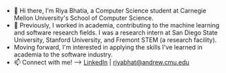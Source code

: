 - 👋 Hi there, I’m Riya Bhatia, a Computer Science student at Carnegie Mellon University's School of Computer Science.
- 💼 Previously, I worked in academia, contributing to the machine learning and software research fields. I was a research intern at San Diego State University, Stanford University, and Fremont STEM (a research facility). 
- Moving forward, I'm interested in applying the skills I've learned in academia to the software industry.
- 📫 Connect with me! --> [LinkedIn](https://www.linkedin.com/in/riya-bhatia1/) | riyabhat@andrew.cmu.edu
